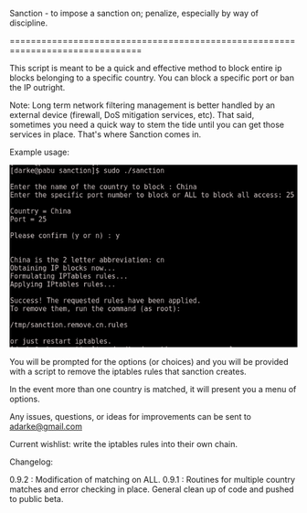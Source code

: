 Sanction - to impose a sanction on; penalize, especially by way of discipline. 

===============================================================================

This script is meant to be a quick and effective method to block entire ip 
blocks belonging  to a specific country. You can block a specific port or ban 
the IP outright.

Note: Long term network filtering management is better handled by an external 
device (firewall, DoS mitigation services, etc). That said, sometimes you need 
a quick way to stem the tide until you can get those services in place. That's
where Sanction comes in.

Example usage:

![sanction usage example shot](screenshot/sanction.png "sanction usage example shot")

You will be prompted for the options (or choices) and you will be provided 
with a script to remove the iptables rules that sanction creates.

In the event more than one country is matched, it will present you a menu
of options.

Any issues, questions, or ideas for improvements can be sent to adarke@gmail.com

Current wishlist: write the iptables rules into their own chain.

Changelog:

0.9.2 : Modification of matching on ALL.
0.9.1 : Routines for multiple country matches and error checking in place. 
	General clean up of code and pushed to public beta.

